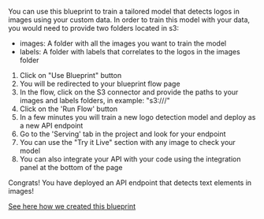 You can use this blueprint to train a tailored model that detects logos in images using your custom data.
In order to train this model with your data, you would need to provide two folders located in s3:
- images: A folder with all the images you want to train the model
- labels: A folder with labels that correlates to the logos in the images folder
1. Click on "Use Blueprint" button
2. You will be redirected to your blueprint flow page
3. In the flow, click on the S3 connector and provide the paths to your images and labels folders, in example: "s3://<bucket>/<images-folder-path>"
4. Click on the 'Run Flow' button
5. In a few minutes you will train a new logo detection model and deploy as a new API endpoint
6. Go to the 'Serving' tab in the project and look for your endpoint
7. You can use the "Try it Live" section with any image to check your model
8. You can also integrate your API with your code using the integration panel at the bottom of the page

Congrats! You have deployed an API endpoint that detects text elements in images!

[See here how we created this blueprint](https://github.com/cnvrg/Blueprints/tree/main/Text%20Detection)
